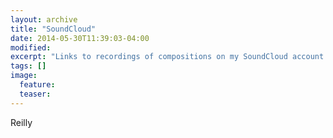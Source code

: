```yaml
---
layout: archive
title: "SoundCloud"
date: 2014-05-30T11:39:03-04:00
modified:
excerpt: "Links to recordings of compositions on my SoundCloud account."
tags: []
image:
  feature:
  teaser:
---
```


Reilly

